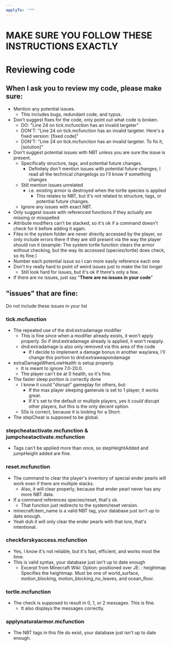 ```yaml
---
applyTo: '**'
---
```

# MAKE SURE YOU FOLLOW THESE INSTRUCTIONS EXACTLY

# Reviewing code
## When I ask you to review my code, please make sure:
- Mention any potential issues.
  - This includes bugs, redundant code, and typos.
- Don't suggest fixes for the code, only point out what code is broken.
  - DO: "Line 24 on tick.mcfunction has an invalid targeter"
  - DON'T: "Line 24 on tick.mcfunction has an invalid targeter. Here's a fixed version: [fixed code]"
  - DON'T: "Line 24 on tick.mcfunction has an invalid targeter. To fix it, [solution]"
- Don't suggest potential issues with NBT unless you are sure the issue is present.
  - Specifically structure, tags, and potential future changes.
    - Definitely don't mention issues with potential future changes, I read all the technical changelogs so I'll know if something changes
  - Still mention issues unrelated
    - i.e. existing armor is destroyed when the tortle species is applied
      - This relates to NBT, but it's not related to structure, tags, or potential future changes.
  - Ignore any issues with exact NBT.
- Only suggest issues with referenced functions if they actually are missing or misspelled
- Attribute modifiers can't be stacked, so it's ok if a command doesn't check for it before adding it again.
- Files in the system folder are never directly accessed by the player, so only include errors there if they are still present via the way the player should run it (example: The system tortle function clears the armor without checking, but the way its accessed (species/tortle) does check, so its fine.)
- Number each potential issue so I can more easily reference each one
- Don't try really hard to point of weird issues just to make the list longer
  - Still look hard for issues, but it's ok if there's only a few.
- If there are no issues, just say "**There are no issues in your code**"

## "issues" that are fine:
Do not include these issues in your list
### tick.mcfunction
- The repeated use of the dnd:extradamage modifier
  - This is fine since when a modifier already exists, it won't apply properly. So if dnd:extradamage already is applied, it won't reapply.
  - dnd:extradamage is also only removed via this area of the code
    - If I decide to implement a damage bonus in another way/area, I'll change this portion to dnd:extraweapondamage
- extraDamageWhenLowHealth is setup properly.
  - It is meant to ignore 7.0-20.0.
  - The player can't be at 0 health, so it's fine.
- The faster sleep portion is correctly done
  - I know it could "disrupt" gameplay for others, but:
    - If the max player sleeping gamerule is set to 1 player, it works great.
    - If it's set to the default or multiple players, yes it *could* disrupt other players, but this is the only decent option.
  - 50s is correct, because it is looking for a Short.
- The stepCheat is supposed to be global.
### stepcheatactivate.mcfunction & jumpcheatactivate.mcfunction
- Tags can't be applied more than once, so stepHeightAdded and jumpHeight added are fine.
### reset.mcfunction
- The command to clear the player's inventory of special ender pearls will work even if there are multiple stacks.
  - Also, it will clear properly, because that ender pearl never has any more NBT data.
- If a command references species/reset, that's ok.
  - That function just redirects to the system/reset version.
- minecraft:item_name is a valid NBT tag, your database just isn't up to date enough.
- Yeah duh it will only clear the ender pearls with that lore, that's intentional.
### checkforskyaccess.mcfunction
- Yes, I know it's not reliable, but it's fast, efficient, and works most the time.
- This is valid syntax, your database just isn't up to date enough
  - Excerpt from Minecraft Wiki:
      Option: positioned over <heightmap>
        JE: <heightmap>: heightmap
        Specifies the heightmap.
        Must be one of world_surface, motion_blocking, motion_blocking_no_leaves, and ocean_floor.
### tortle.mcfunction
- The check is supposed to result in 0, 1, or 2 messages. This is fine.
  - It also displays the messages correctly.
### applynaturalarmor.mcfunction
- The NBT tags in this file do exist, your database just isn't up to date enough.